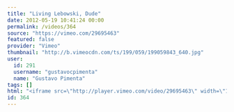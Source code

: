 ```yaml
---
title: "Living Lebowski, Dude"
date: 2012-05-19 10:41:24 00:00
permalink: /videos/364
source: "https://vimeo.com/29695463"
featured: false
provider: "Vimeo"
thumbnail: "http://b.vimeocdn.com/ts/199/059/199059843_640.jpg"
user:
  id: 291
  username: "gustavocpimenta"
  name: "Gustavo Pimenta"
tags: []
html: "<iframe src=\"http://player.vimeo.com/video/29695463\" width=\"1280\" height=\"720\" frameborder=\"0\" webkitallowfullscreen mozallowfullscreen allowfullscreen></iframe>"
id: 364
---
```


